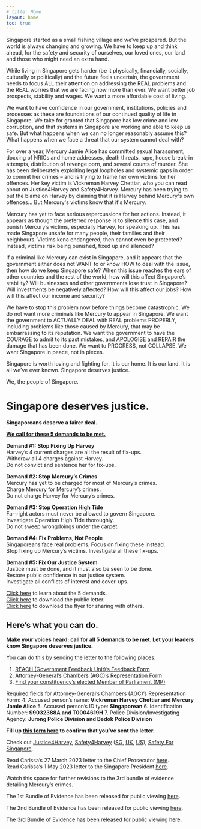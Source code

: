 ```yaml
---
# title: Home
layout: home
toc: true
---
```


Singapore started as a small fishing village and we’ve prospered. But the world is always changing and growing. We have to keep up and think ahead, for the safety and security of ourselves, our loved ones, our land and those who might need an extra hand.

While living in Singapore gets harder (be it physically, financially, socially, culturally or politically) and the future feels uncertain, the government needs to focus ALL their attention on addressing the REAL problems and the REAL worries that we are facing now more than ever. We want better job prospects, stability and wages. We want a more affordable cost of living.

We want to have confidence in our government, institutions, policies and processes as these are foundations of our continued quality of life in Singapore. We take for granted that Singapore has low crime and low corruption, and that systems in Singapore are working and able to keep us safe. But what happens when we can no longer reasonably assume this? What happens when we face a threat that our system cannot deal with?

For over a year, Mercury Jamie Alice has committed sexual harassment, doxxing of NRICs and home addresses, death threats, rape, house break-in attempts, distribution of revenge porn, and several counts of murder. She has been deliberately exploiting legal loopholes and systemic gaps in order to commit her crimes – and is trying to frame her own victims for her offences. Her key victim is Vickreman Harvey Chettiar, who you can read about on Justice4Harvey and Safety4Harvey. Mercury has been trying to put the blame on Harvey by claiming that it is Harvey behind Mercury's own offences... But Mercury's victims know that it's Mercury.

Mercury has yet to face serious repercussions for her actions. Instead, it appears as though the preferred response is to silence this case, and punish Mercury’s victims, especially Harvey, for speaking up. This has made Singapore unsafe for many people, their families and their neighbours. Victims kena endangered, then cannot even be protected? Instead, victims risk being punished, fixed up and silenced?

If a criminal like Mercury can exist in Singapore, and it appears that the government either does not WANT to or know HOW to deal with the issue, then how do we keep Singapore safe? When this issue reaches the ears of other countries and the rest of the world, how will this affect Singapore’s stability? Will businesses and other governments lose trust in Singapore? Will investments be negatively affected? How will this affect our jobs? How will this affect our income and security?

We have to stop this problem now before things become catastrophic. We do not want more criminals like Mercury to appear in Singapore. We want the government to ACTUALLY DEAL with REAL problems PROPERLY, including problems like those caused by Mercury, that may be embarrassing to its reputation. We want the government to have the COURAGE to admit to its past mistakes, and APOLOGISE and REPAIR the damage that has been done. We want to PROGRESS, not COLLAPSE. We want Singapore in peace, not in pieces.

Singapore is worth loving and fighting for. It is our home. It is our land. It is all we’ve ever known. Singapore deserves justice.

We, the people of Singapore.

# Singapore deserves justice.
**Singaporeans deserve a fairer deal.**

<span class="red">[**We call for these 5 demands to be met.**](/demands)</span>

**Demand #1: <span class="red">Stop Fixing Up Harvey</span>**\
Harvey’s 4 current charges are all the result of fix-ups.\
Withdraw all 4 charges against Harvey.\
Do not convict and sentence her for fix-ups.

**Demand #2: <span class="red">Stop Mercury’s Crimes</span>**\
Mercury has yet to be charged for most of Mercury’s crimes.\
Charge Mercury for Mercury’s crimes.\
Do not charge Harvey for Mercury’s crimes.

**Demand #3: <span class="red">Stop Operation High Tide</span>**\
Far-right actors must never be allowed to govern Singapore.\
Investigate Operation High Tide thoroughly.\
Do not sweep wrongdoings under the carpet.

**Demand #4: <span class="red">Fix Problems, Not People</span>**\
Singaporeans face real problems. Focus on fixing these instead.\
Stop fixing up Mercury’s victims. Investigate all these fix-ups.

**Demand #5: <span class="red">Fix Our Justice System</span>**\
Justice must be done, and it must also be seen to be done.\
Restore public confidence in our justice system.\
Investigate all conflicts of interest and cover-ups.

[Click here](/demands) to learn about the 5 demands.\
[Click here](/letter) to download the public letter.\
[Click here](/flyer) to download the flyer for sharing with others.

## <span class="red">Here’s what you can do.</span>
**Make your voices heard: call for all 5 demands to be met.
Let your leaders know Singapore deserves justice.**

You can do this by sending the letter to the following places:
1. [REACH (Government Feedback Unit)’s Feedback Form](https://form.gov.sg/5cc17daef99a6d00102b5c54)
2. [Attorney-General’s Chambers (AGC)’s Representation Form](https://form.gov.sg/5b95eada6fb8e5000f1e07b5)
3. [Find your constituency’s elected Member of Parliament (MP)](https://www.parliament.gov.sg/mps/find-mps-in-my-constituency)

Required fields for Attorney-General’s Chambers (AGC)’s Representation Form:
4. Accused person’s name: **Vickreman Harvey Chettiar and Mercury Jamie Alice**
5. Accused person’s ID type: **Singaporean**
6. Identification Number: **S9032388A and T0004619H**
7. Police Division/Investigating Agency: **Jurong Police Division and Bedok Police Division**

**Fill up [this form here](/action) to confirm that you’ve sent the letter.**

Check out [Justice4Harvey](https://instagram.com/justice4harvey), [Safety4Harvey](https://instagram.com/safety4harvey) ([SG](https://instagram.com/safety4harvey), [UK](https://instagram.com/safety4harveyuk), [US](https://instagram.com/safety4harveyus)), [Safety For Singapore](https://safetyforsingapore.com/).

Read Carissa’s 27 March 2023 letter to the Chief Prosecutor [here](https://ipfs.io/ipfs/QmY1Y3mjTKnjKi3G1DaL2Ge1sfjxcKXxVYzNPmXoPeiMaS).\
Read Carissa’s 1 May 2023 letter to the Singapore President [here](https://ipfs.io/ipfs/QmRLtnEtCHK8tUtVHw5hKiH5KNru3Ypg4f8JPJyo5Gi2Gv).

Watch this space for further revisions to the 3rd bundle of evidence detailing Mercury’s crimes.

The 1st Bundle of Evidence has been released for public viewing [here](/1stbundle).

The 2nd Bundle of Evidence has been released for public viewing [here](/2ndbundle).

The 3rd Bundle of Evidence has been released for public viewing [here](/3rdbundle).